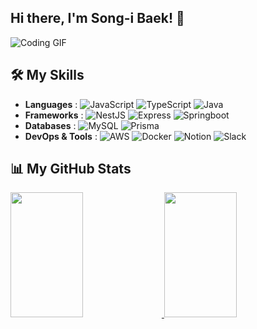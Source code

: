 ## Hi there, I'm Song-i Baek! 👋

<!--
**carpe-horas/carpe-horas** is a ✨ _special_ ✨ repository because its `README.md` (this file) appears on your GitHub profile.

Here are some ideas to get you started:

- 🔭 I’m currently working on ...
- 🌱 I’m currently learning ...
- 👯 I’m looking to collaborate on ...
- 🤔 I’m looking for help with ...
- 💬 Ask me about ...
- 📫 How to reach me: ...
- 😄 Pronouns: ...
- ⚡ Fun fact: ...
-->

![Coding GIF](https://media.giphy.com/media/26tn33aiTi1jkl6H6/giphy.gif)


<!--![JavaScript](https://img.shields.io/badge/-JavaScript-F7DF1E?logo=javascript&logoColor=black)-->


## 🛠️ My Skills
- **Languages** : 
  ![JavaScript](https://img.shields.io/badge/-JavaScript-F7DF1E?logo=javascript&logoColor=black)
  ![TypeScript](https://img.shields.io/badge/-TypeScript-3178C6?logo=typescript&logoColor=white)
  ![Java](https://img.shields.io/badge/-Java-007396?logo=java&logoColor=white)
- **Frameworks** : 
  ![NestJS](https://img.shields.io/badge/-NestJS-E0234E?logo=nestjs&logoColor=white)
  ![Express](https://img.shields.io/badge/-Express-000000?logo=express&logoColor=white)
  ![Springboot](https://img.shields.io/badge/-Springboot-6DB33F?logo=springboot&logoColor=white)
- **Databases** : 
  ![MySQL](https://img.shields.io/badge/-MySQL-4479A1?logo=mysql&logoColor=white)
  ![Prisma](https://img.shields.io/badge/-Prisma-2D3748?logo=prisma&logoColor=white)
- **DevOps & Tools** : 
![AWS](https://img.shields.io/badge/-AWS-232F3E?logo=amazon-aws&logoColor=white)
![Docker](https://img.shields.io/badge/-Docker-2496ED?logo=docker&logoColor=white)
![Notion](https://img.shields.io/badge/-Notion-000000?logo=notion&logoColor=white)
![Slack](https://img.shields.io/badge/-Slack-4A154B?logo=slack&logoColor=white)


## 📊 My GitHub Stats

<a href="s">
  <img src="https://github-readme-stats.vercel.app/api/top-langs/?username=carpe-horas&exclude_repo=carpe-horas.github.io&layout=compact&theme=tokyonight" width="48%" height="200" />
</a>
<a href="s">
  <img src="https://github-readme-stats.vercel.app/api?username=carpe-horas&theme=tokyonight&show_icons=true&bg_color=00000000" width="48%" height="200" />
</a>



